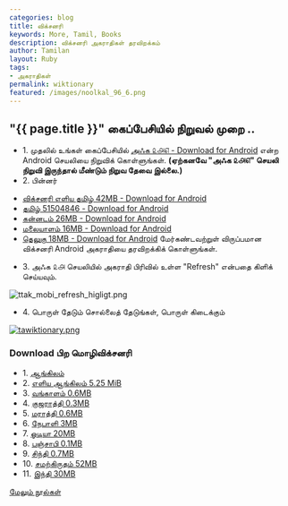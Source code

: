 ```yaml
---  
categories: blog  
title: விக்சனரி
keywords: More, Tamil, Books  
description: விக்சனரி அகராதிகள் தரவிறக்கம்
author: Tamilan  
layout: Ruby  
tags:     
- அகராதிகள்
permalink: wiktionary
featured: /images/noolkal_96_6.png  
---  
```


## "{{ page.title }}" கைப்பேசியில் நிறுவல் முறை ..

*   1\. முதலில் உங்கள் கைப்பேசியில் [அஃக ௨௮௭ - Download for Android](https://github.com/ThaniThamizhAkarathiKalanjiyam/win_ttak/raw/ttak_apk/ttak_287.apk) என்ற Android செயலியை நிறுவிக் கொள்ளுங்கள். **(ஏற்கனவே "அஃக ௨௮௭" செயலி நிறுவி இருந்தால் மீண்டும் நிறுவ தேவை இல்லை.)**
*   2\. பின்னர் 
- [விக்சனரி எளிய தமிழ் 42MB - Download for Android](https://goo.gl/xw6L4S) 
- [தமிழ் 51504846 - Download for Android](http://7fw.de/download/wiki/tawiktionary_2017-05-09.slob) 
- [கன்னடம் 26MB - Download for Android](https://goo.gl/n6aI4i) 
- [மலையாளம் 16MB - Download for Android](https://goo.gl/9sME7W) 
- [தெலுகு 18MB - Download for Android](https://goo.gl/32ctR9) 
மேர்கண்டவற்றுள் விருப்பமான விக்சனரி Android அகராதியை தரவிறக்கிக் கொள்ளுங்கள்.
*   3\. அஃக ௨௮ செயலியில் அகராதி பிரிவில் உள்ள "Refresh" என்பதை கிளிக் செய்யவும்.  

![ttak_mobi_refresh_higligt.png](https://thanithamizhakarathikalanjiyam.github.io/images/ttak_mobi_refresh_higligt.png)
*   4\. பொருள் தேடும் சொல்லைத் தேடுங்கள், பொருள் கிடைக்கும்

<div class="row">
	<section class="12u">
		<div class="box post">
			<a href="#" class="image left"><img src="{{ site.baseurl }}/images/tawiktionary.png" alt="tawiktionary.png" /></a>
			<div class="inner">
				<h3>Download பிற மொழிவிக்சனரி</h3>			
				<ul>
					<li>
						1. <a href="https://drive.google.com/open?id=0B8ENyWhpePB8Mzc0NjVJMlZ1bEk" target="_blank">ஆங்கிலம்</a>
					</li>
					<li>
						2. <a href="https://drive.google.com/open?id=1QnmNaQSzKCCKQekPYm3ZsRuo4Rcsvg3V" target="_blank">எளிய ஆங்கிலம் 5.25 MiB</a></li>
					<li>
						3. <a href="https://goo.gl/rEJ6yT" target="_blank">வங்காளம் 0.6MB</a>
					</li>
					<li>
						4. <a href="https://goo.gl/HRO7eb" target="_blank">குஜராத்தி 0.3MB</a>
					</li>
					<li>
						5. <a href="https://goo.gl/UFnl87" target="_blank">மராத்தி 0.6MB</a>
					</li>
					<li>
						6. <a href="https://goo.gl/frwhqe" target="_blank">நேபாளி 3MB</a>
					</li>
					<li>
						7. <a href="https://goo.gl/eevj2z" target="_blank">ஓடியா 20MB</a>
					</li>
					<li>
						8. <a href="https://goo.gl/7IUjt2" target="_blank">பஞ்சாபி 0.1MB</a>
					</li>
					<li>
						9. <a href="https://goo.gl/U51mkp" target="_blank">சிந்தி 0.7MB</a>
					</li>
					<li>
						10. <a href="https://goo.gl/yuidre" target="_blank">சமற்கிருதம் 52MB</a>
					</li>
					<li>
						11. <a href="https://goo.gl/EsWJb4" target="_blank">இந்தி 30MB</a>
					</li>
				</ul>
			</div>
		</div>
	</section>
	</div>

[மேலும் நூல்கள்](https://thanithamizhakarathikalanjiyam.github.io/more_books)
